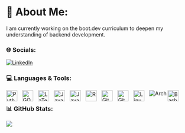 <!-- Created with GPRM ( https://gprm.itsvg.in ) - customized by myself -->
# 💫 About Me:
I am currently working on the boot.dev curriculum to deepen my understanding of backend development.

### 🌐 Socials:
[![LinkedIn](https://img.shields.io/badge/LinkedIn-%230077B5.svg?logo=linkedin&logoColor=white)](https://linkedin.com/in/jun-yao-880609134) 

### 💻 Languages & Tools:
<img align="left" alt="Python" width="30px" style="padding-right:10px;" src="https://cdn.jsdelivr.net/gh/devicons/devicon/icons/python/python-plain.svg" />
<img align="left" alt="GO" width="30px" style="padding-right:10px;" src="https://cdn.jsdelivr.net/gh/devicons/devicon@latest/icons/go/go-original.svg" />
<img align="left" alt="LaTeX" width="30px" style="padding-right:10px;" src="https://cdn.jsdelivr.net/gh/devicons/devicon@latest/icons/latex/latex-original.svg" />
<img align="left" alt="Java" width="30px" style="padding-right:10px;" src="https://cdn.jsdelivr.net/gh/devicons/devicon/icons/java/java-original.svg"/>
<img align="left" alt="JavaScript" width="30px" style="padding-right:10px;" src="https://cdn.jsdelivr.net/gh/devicons/devicon/icons/javascript/javascript-plain.svg" />
<img align="left" alt="R" width="30px" style="padding-right:10px;" src="https://cdn.jsdelivr.net/gh/devicons/devicon@latest/icons/r/r-original.svg" />
<img align="left" alt="Git" width="30px" style="padding-right:10px;" src="https://cdn.jsdelivr.net/gh/devicons/devicon/icons/git/git-original.svg" />
<img align="left" alt="GitHub" width="30px" style="padding-right:10px;" src="https://cdn.jsdelivr.net/gh/devicons/devicon/icons/github/github-original.svg" />
<img align="left" alt="Linux" width="30px" style="padding-right:10px;" src="https://cdn.jsdelivr.net/gh/devicons/devicon/icons/linux/linux-original.svg" />
<img align="left" alt="Arch" widht="30px" style="padding-right:10px:" src="https://cdn.jsdelivr.net/gh/devicons/devicon@latest/icons/archlinux/archlinux-original.svg"/>
<img align="left" alt="Bash" width="30px" style="padding-right:10px;" src="https://cdn.jsdelivr.net/gh/devicons/devicon/icons/bash/bash-original.svg" />

          
<br />

### 📊 GitHub Stats:
![](https://github-readme-stats.vercel.app/api?username=manonmars69&theme=tokyonight&hide_border=false&include_all_commits=true&count_private=true)<br/>





